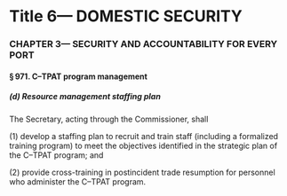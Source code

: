 
# Title 6— DOMESTIC SECURITY
### CHAPTER 3— SECURITY AND ACCOUNTABILITY FOR EVERY PORT
#### § 971. C–TPAT program management
##### (d) Resource management staffing plan

The Secretary, acting through the Commissioner, shall

(1) develop a staffing plan to recruit and train staff (including a formalized training program) to meet the objectives identified in the strategic plan of the C–TPAT program; and

(2) provide cross-training in postincident trade resumption for personnel who administer the C–TPAT program.
